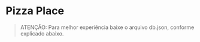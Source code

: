# Pizza Place

>ATENÇÃO: Para melhor experiência baixe o arquivo db.json, conforme explicado abaixo.



